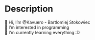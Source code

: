 # Description

👋 Hi, I’m @Kavuero - Bartlomiej Stokowiec <br />
👀 I’m interested in programming <br />
🌱 I’m currently learning everything :D <br />
